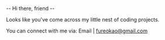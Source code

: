 -- Hi there, friend --

Looks like you've come across my little nest of coding projects.

You can connect with me via:
Email | fureokao@gmail.com




<!---
FureOk/FureOk is a ✨ special ✨ repository because its `README.md` (this file) appears on your GitHub profile.
You can click the Preview link to take a look at your changes.
--->
